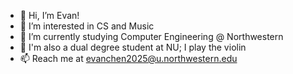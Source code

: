 - 👋 Hi, I’m Evan!
- 👀 I’m interested in CS and Music
- 🌱 I’m currently studying Computer Engineering @ Northwestern
- 🎻 I'm also a dual degree student at NU; I play the violin
- 📫 Reach me at evanchen2025@u.northwestern.edu

<!---
ecz2515/ecz2515 is a ✨ special ✨ repository because its `README.md` (this file) appears on your GitHub profile.
You can click the Preview link to take a look at your changes.
--->
